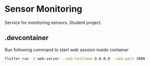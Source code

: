 # Sensor Monitoring

Service for monitoring sensors. Student project.

## .devcontainer

Run following command to start web session inside container
```sh
flutter run -d web-server --web-hostname 0.0.0.0 --web-port 3000
```
